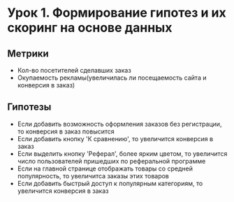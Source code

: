 # Урок 1. Формирование гипотез и их скоринг на основе данных

## Метрики

- Кол-во посетителей сделавших заказ  
- Окупаемость рекламы(увеличилась ли посещаемость сайта и конверсия в заказ)

## Гипотезы

- Если добавить возможность оформления заказов без регистрации, то конверсия в заказ повысится  
- Если добавить кнопку 'К сравнению', то увеличится конверсия в заказ  
- Если выделить кнопку 'Реферал', более ярким цветом, то увеличится число пользователей пришедших по реферальной программе  
- Если на главной странице отображать товары со средней популярность, то увеличитса заказы этих товаров  
- Если добавить быстрый доступ к популярным категориям, то увеличится конверсия в заказ
